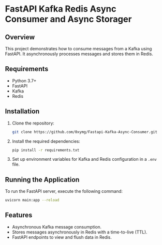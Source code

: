 # FastAPI Kafka Redis Async Consumer and Async Storager

## Overview

This project demonstrates how to consume messages from a Kafka using FastAPI. It asynchronously processes messages and stores them in Redis.

## Requirements

- Python 3.7+
- FastAPI
- Kafka
- Redis

## Installation

1. Clone the repository:
   ```bash
   git clone https://github.com/0xymg/Fastapi-Kafka-Async-Consumer.git
   ```
   
2. Install the required dependencies:
   ```bash
   pip install -r requirements.txt
   ```

3. Set up environment variables for Kafka and Redis configuration in a `.env` file.

## Running the Application

To run the FastAPI server, execute the following command:
```bash
uvicorn main:app --reload
```

## Features

- Asynchronous Kafka message consumption.
- Stores messages asynchronously in Redis with a time-to-live (TTL).
- FastAPI endpoints to view and flush data in Redis.


